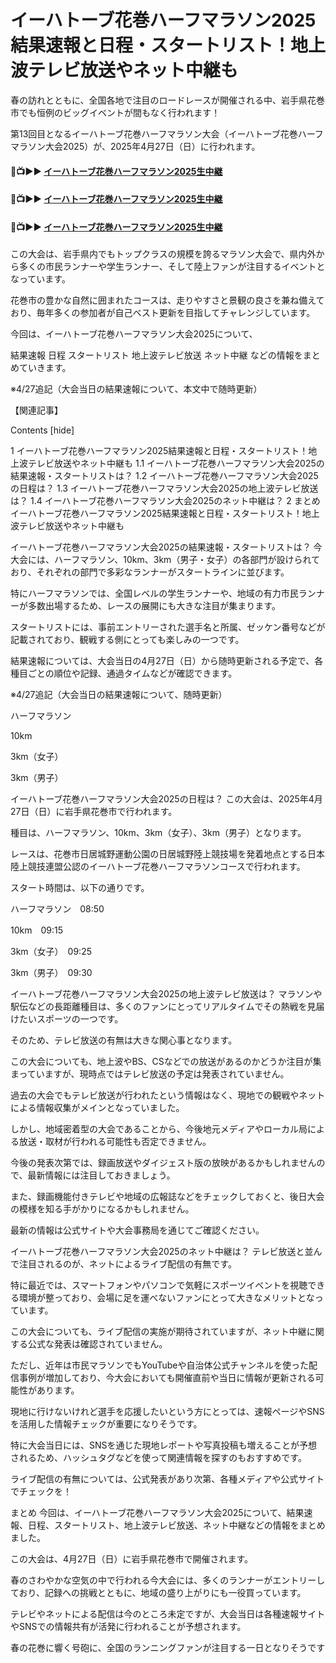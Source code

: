# イーハトーブ花巻ハーフマラソン2025結果速報と日程・スタートリスト！地上波テレビ放送やネット中継も

春の訪れとともに、全国各地で注目のロードレースが開催される中、岩手県花巻市でも恒例のビッグイベントが間もなく行われます！

第13回目となるイーハトーブ花巻ハーフマラソン大会（イーハトーブ花巻ハーフマラソン大会2025）が、2025年4月27日（日）に行われます。

#### 🔴📺▶▶ [イーハトーブ花巻ハーフマラソン2025生中継](https://jsports-hq.com/marathan/)

#### 🔴📺▶▶ [イーハトーブ花巻ハーフマラソン2025生中継](https://jsports-hq.com/marathan/)

#### 🔴📺▶▶ [イーハトーブ花巻ハーフマラソン2025生中継](https://jsports-hq.com/marathan/)

この大会は、岩手県内でもトップクラスの規模を誇るマラソン大会で、県内外から多くの市民ランナーや学生ランナー、そして陸上ファンが注目するイベントとなっています。

花巻市の豊かな自然に囲まれたコースは、走りやすさと景観の良さを兼ね備えており、毎年多くの参加者が自己ベスト更新を目指してチャレンジしています。

今回は、イーハトーブ花巻ハーフマラソン大会2025について、


結果速報
日程
スタートリスト
地上波テレビ放送
ネット中継
などの情報をまとめていきます。

※4/27追記（大会当日の結果速報について、本文中で随時更新）

【関連記事】



Contents [hide]

1 イーハトーブ花巻ハーフマラソン2025結果速報と日程・スタートリスト！地上波テレビ放送やネット中継も
1.1 イーハトーブ花巻ハーフマラソン大会2025の結果速報・スタートリストは？
1.2 イーハトーブ花巻ハーフマラソン大会2025の日程は？
1.3 イーハトーブ花巻ハーフマラソン大会2025の地上波テレビ放送は？
1.4 イーハトーブ花巻ハーフマラソン大会2025のネット中継は？
2 まとめ
イーハトーブ花巻ハーフマラソン2025結果速報と日程・スタートリスト！地上波テレビ放送やネット中継も

イーハトーブ花巻ハーフマラソン大会2025の結果速報・スタートリストは？
今大会には、ハーフマラソン、10km、3km（男子・女子）の各部門が設けられており、それぞれの部門で多彩なランナーがスタートラインに並びます。

特にハーフマラソンでは、全国レベルの学生ランナーや、地域の有力市民ランナーが多数出場するため、レースの展開にも大きな注目が集まります。

スタートリストには、事前エントリーされた選手名と所属、ゼッケン番号などが記載されており、観戦する側にとっても楽しみの一つです。

結果速報については、大会当日の4月27日（日）から随時更新される予定で、各種目ごとの順位や記録、通過タイムなどが確認できます。

※4/27追記（大会当日の結果速報について、随時更新）

ハーフマラソン

10km

3km（女子）

3km（男子）

 

イーハトーブ花巻ハーフマラソン大会2025の日程は？
この大会は、2025年4月27日（日）に岩手県花巻市で行われます。

種目は、ハーフマラソン、10km、3km（女子）、3km（男子）となります。

レースは、花巻市日居城野運動公園の日居城野陸上競技場を発着地点とする日本陸上競技連盟公認のイーハトーブ花巻ハーフマラソンコースで行われます。

スタート時間は、以下の通りです。

ハーフマラソン　08:50

10km　09:15

3km（女子）　09:25

3km（男子）　09:30

 

イーハトーブ花巻ハーフマラソン大会2025の地上波テレビ放送は？
マラソンや駅伝などの長距離種目は、多くのファンにとってリアルタイムでその熱戦を見届けたいスポーツの一つです。

そのため、テレビ放送の有無は大きな関心事となります。

この大会についても、地上波やBS、CSなどでの放送があるのかどうか注目が集まっていますが、現時点ではテレビ放送の予定は発表されていません。

過去の大会でもテレビ放送が行われたという情報はなく、現地での観戦やネットによる情報収集がメインとなっていました。

しかし、地域密着型の大会であることから、今後地元メディアやローカル局による放送・取材が行われる可能性も否定できません。

今後の発表次第では、録画放送やダイジェスト版の放映があるかもしれませんので、最新情報には注目しておきましょう。

また、録画機能付きテレビや地域の広報誌などをチェックしておくと、後日大会の模様を知る手がかりになるかもしれません。

最新の情報は公式サイトや大会事務局を通じてご確認ください。

イーハトーブ花巻ハーフマラソン大会2025のネット中継は？
テレビ放送と並んで注目されるのが、ネットによるライブ配信の有無です。

特に最近では、スマートフォンやパソコンで気軽にスポーツイベントを視聴できる環境が整っており、会場に足を運べないファンにとって大きなメリットとなっています。

この大会についても、ライブ配信の実施が期待されていますが、ネット中継に関する公式な発表は確認されていません。

ただし、近年は市民マラソンでもYouTubeや自治体公式チャンネルを使った配信事例が増加しており、今大会においても開催直前や当日に情報が更新される可能性があります。

現地に行けないけれど選手を応援したいという方にとっては、速報ページやSNSを活用した情報チェックが重要になりそうです。

特に大会当日には、SNSを通じた現地レポートや写真投稿も増えることが予想されるため、ハッシュタグなどを使って関連情報を探すのもおすすめです。

ライブ配信の有無については、公式発表があり次第、各種メディアや公式サイトでチェックを！

まとめ
今回は、イーハトーブ花巻ハーフマラソン大会2025について、結果速報、日程、スタートリスト、地上波テレビ放送、ネット中継などの情報をまとめました。

この大会は、4月27日（日）に岩手県花巻市で開催されます。

春のさわやかな空気の中で行われる今大会には、多くのランナーがエントリーしており、記録への挑戦とともに、地域の盛り上がりにも一役買っています。

テレビやネットによる配信は今のところ未定ですが、大会当日は各種速報サイトやSNSでの情報共有が活発に行われることが予想されます。

春の花巻に響く号砲に、全国のランニングファンが注目する一日となりそうです
